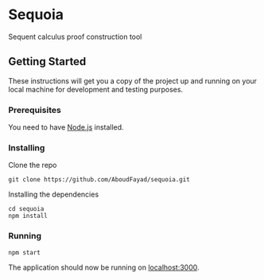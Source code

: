 # Sequoia
Sequent calculus proof construction tool

## Getting Started
These instructions will get you a copy of the project up and running on your local machine for development and testing purposes.

### Prerequisites
You need to have [Node.js](http://nodejs.org/) installed.

### Installing

Clone the repo

```
git clone https://github.com/AboudFayad/sequoia.git 
```

Installing the dependencies

```
cd sequoia
npm install
```

### Running

```
npm start
```
The application should now be running on [localhost:3000](http://localhost:3000/).